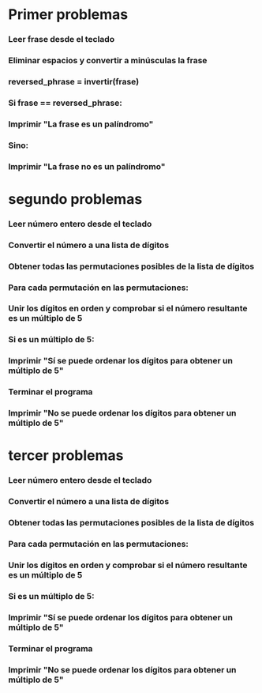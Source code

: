 # Primer problemas


### Leer frase desde el teclado
### Eliminar espacios y convertir a minúsculas la frase
### reversed_phrase = invertir(frase)
### Si frase == reversed_phrase:
###       Imprimir "La frase es un palíndromo"
  ### Sino:
###       Imprimir "La frase no es un palíndromo"


# segundo problemas


###  Leer número entero desde el teclado
###  Convertir el número a una lista de dígitos
###  Obtener todas las permutaciones posibles de la lista de dígitos
###  Para cada permutación en las permutaciones:
###      Unir los dígitos en orden y comprobar si el número resultante es un múltiplo de 5
###       Si es un múltiplo de 5:
###           Imprimir "Sí se puede ordenar los dígitos para obtener un múltiplo de 5"
###           Terminar el programa
### Imprimir "No se puede ordenar los dígitos para obtener un múltiplo de 5"


 


# tercer problemas


### Leer número entero desde el teclado
### Convertir el número a una lista de dígitos
### Obtener todas las permutaciones posibles de la lista de dígitos
### Para cada permutación en las permutaciones:
### Unir los dígitos en orden y comprobar si el número resultante es un múltiplo de 5
###   Si es un múltiplo de 5:
###           Imprimir "Sí se puede ordenar los dígitos para obtener un múltiplo de 5"
###         Terminar el programa
### Imprimir "No se puede ordenar los dígitos para obtener un múltiplo de 5"